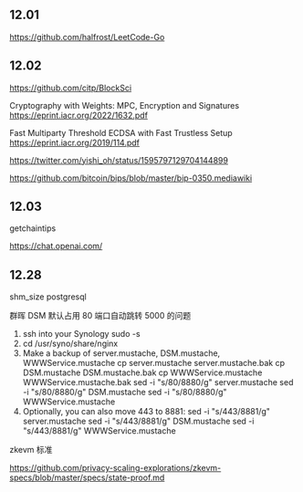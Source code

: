 

## 12.01

https://github.com/halfrost/LeetCode-Go

## 12.02

https://github.com/citp/BlockSci

Cryptography with Weights: MPC, Encryption and Signatures
https://eprint.iacr.org/2022/1632.pdf

Fast Multiparty Threshold ECDSA with Fast Trustless Setup
https://eprint.iacr.org/2019/114.pdf

https://twitter.com/yishi_oh/status/1595797129704144899

https://github.com/bitcoin/bips/blob/master/bip-0350.mediawiki

## 12.03

getchaintips

https://chat.openai.com/

## 12.28

shm_size postgresql

群晖 DSM 默认占用 80 端口自动跳转 5000 的问题

1. ssh into your Synology
   sudo -s
2. cd /usr/syno/share/nginx
3. Make a backup of server.mustache, DSM.mustache, WWWService.mustache
   cp server.mustache server.mustache.bak
   cp DSM.mustache DSM.mustache.bak
   cp WWWService.mustache WWWService.mustache.bak
   sed -i "s/80/8880/g" server.mustache
   sed -i "s/80/8880/g" DSM.mustache
   sed -i "s/80/8880/g" WWWService.mustache
4. Optionally, you can also move 443 to 8881:
   sed -i "s/443/8881/g" server.mustache
   sed -i "s/443/8881/g" DSM.mustache
   sed -i "s/443/8881/g" WWWService.mustache

zkevm 标准

https://github.com/privacy-scaling-explorations/zkevm-specs/blob/master/specs/state-proof.md
